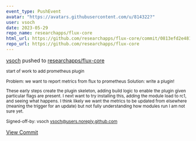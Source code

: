 ```yaml
---
event_type: PushEvent
avatar: "https://avatars.githubusercontent.com/u/814322?"
user: vsoch
date: 2023-05-29
repo_name: researchapps/flux-core
html_url: https://github.com/researchapps/flux-core/commit/0813efd2e481dc1095183476fef6168cf027d8a8
repo_url: https://github.com/researchapps/flux-core
---
```


<a href='https://github.com/vsoch' target='_blank'>vsoch</a> pushed to <a href='https://github.com/researchapps/flux-core' target='_blank'>researchapps/flux-core</a>

<small>start of work to add prometheus plugin

Problem: we want to report metrics from flux to prometheus
Solution: write a plugin!

These early steps create the plugin skeleton, adding build
logic to enable the plugin given particular flags are present.
I next want to try installing this, adding the module load
to rc1, and seeing what happens. I think likely we want the
metrics to be updated from elsewhere (meaning the trigger for
an update) but not fully understanding how modules run
I am not sure yet.

Signed-off-by: vsoch <vsoch@users.noreply.github.com></small>

<a href='https://github.com/researchapps/flux-core/commit/0813efd2e481dc1095183476fef6168cf027d8a8' target='_blank'>View Commit</a>